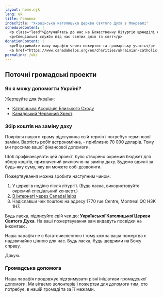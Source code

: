 ```yaml
---
layout: home.njk
lang: uk
title: Головна
indexTitle: "Українська католицька Церква Святого Духа в Монреалі"
scheduleContent: |
  <p class="lead">Долучайтесь до нас на Божественну Літургію щонеділі о 10:00</p>
  <p>Спеціальні служби під час святих днів та свят</p>
donationContent: |
  <p>Підтримайте нашу парафію через пожертви та громадську участь</p>
  <a href="https://www.canadahelps.org/en/charities/ukrainian-catholic-holy-ghost-church/" class="btn btn-warning">Пожертвувати онлайн</a>
permalink: /uk/
---
```


## Поточні громадські проекти

### Як я можу допомогти Україні?

Жертвуйте для України:
- [Католицька Асоціація Близького Сходу](https://cnewa.org/ca/campaings/ukraine/)
- [Канадський Червоний Хрест](https://donate.redcross.ca/page/100227/donate/1)

### Збір коштів на заміну даху

Покрівля нашого храму відслужила свій термін і потребує термінової заміни. Вартість робіт астрономічна, - приблизно 70 000 доларів. Тому ми просимо вашої фінансової допомоги.

Щоб профінансувати цей проект, було створено окремий бюджет для збору коштів, призначений виключно на заміну даху. Будемо вдячні за будь-яку суму, яку ви можете собі дозволити.

Пожертвування можна зробити наступним чином:
1. У церкві в неділю після літургії. (Будь ласка, використовуйте окремий спеціальний конверт.)
2. [В Інтернеті через CanadaHelps](https://www.canadahelps.org/en/charities/ukrainian-catholic-holy-ghost-church/campaign/roof-replacement-and-other-repairs/)
3. Надіславши чек поштою на адресу 1770 rue Centre, Montreal QC H3K 1H7.

Будь ласка, підписуйте свій чек до: **Української Католицької Церкви Святого Духа**. На ваші пожертвування вам видадуть посвідки на інкомтакс.

Наша парафія не є багаточисленною і тому кожна ваша пожертва є надзвичайно цінною для нас. Будь ласка, будь щедрими на Божу справу.

Дякую.

### Громадська допомога

Наша парафія продовжує підтримувати різні ініціативи громадської допомоги. Ми вітаємо волонтерів і пожертви для допомоги тим, хто потребує, в нашій громаді та за її межами. 